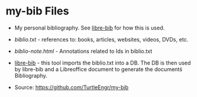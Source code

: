 my-bib Files
============

-   My personal bibliography. See
    [libre-bib](https://github.com/TurtleEngr/libre-bib) for how this is
    used.

-   *biblio.txt* - references to: books, articles, websites, videos,
    DVDs, etc.

-   *biblio-note.html* - Annotations related to Ids in biblio.txt

-   [libre-bib](https://github.com/TurtleEngr/libre-bib) - this tool
    imports the biblio.txt into a DB. The DB is then used by libre-bib
    and a Libreoffice document to generate the documentś Bibliography.

-   Source: <https://github.com/TurtleEngr/my-bib>


